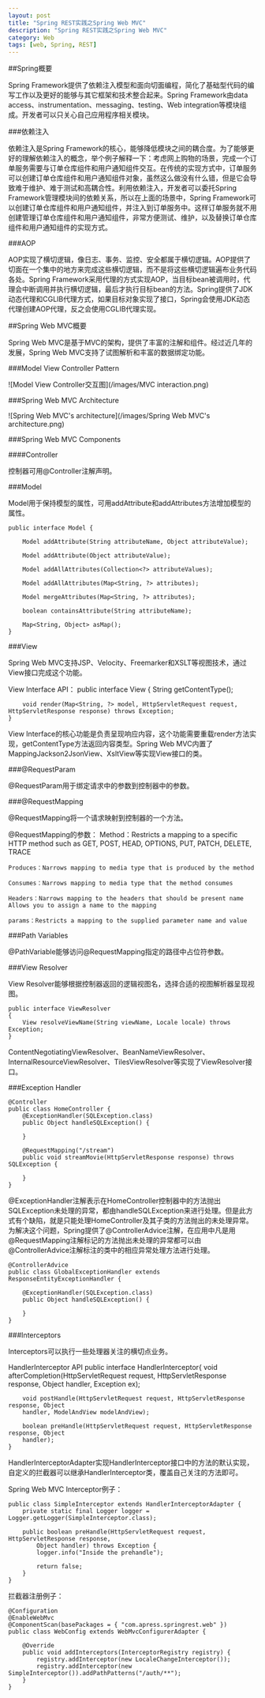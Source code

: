 ```yaml
---
layout: post
title: "Spring REST实践之Spring Web MVC"
description: "Spring REST实践之Spring Web MVC"
category: Web
tags: [web, Spring, REST]
---
```


##Spring概要

Spring Framework提供了依赖注入模型和面向切面编程，简化了基础型代码的编写工作以及更好的能够与其它框架和技术整合起来。Spring Framework由data access、instrumentation、messaging、testing、Web
integration等模块组成。开发者可以只关心自己应用程序相关模块。

###依赖注入

依赖注入是Spring Framework的核心，能够降低模块之间的耦合度。为了能够更好的理解依赖注入的概念，举个例子解释一下：考虑网上购物的场景，完成一个订单服务需要与订单仓库组件和用户通知组件交互。在传统的实现方式中，订单服务可以创建订单仓库组件和用户通知组件对象，虽然这么做没有什么错，但是它会导致难于维护、难于测试和高耦合性。利用依赖注入，开发者可以委托Spring Framework管理模块间的依赖关系，所以在上面的场景中，Spring Framework可以创建订单仓库组件和用户通知组件，并注入到订单服务中。这样订单服务就不用创建管理订单仓库组件和用户通知组件，非常方便测试、维护，以及替换订单仓库组件和用户通知组件的实现方式。

###AOP

AOP实现了横切逻辑，像日志、事务、监控、安全都属于横切逻辑。AOP提供了切面在一个集中的地方来完成这些横切逻辑，而不是将这些横切逻辑遍布业务代码各处。Spring Framework采用代理的方式实现AOP，当目标bean被调用时，代理会中断调用并执行横切逻辑，最后才执行目标bean的方法。Spring提供了JDK动态代理和CGLIB代理方式，如果目标对象实现了接口，Spring会使用JDK动态代理创建AOP代理，反之会使用CGLIB代理实现。

##Spring Web MVC概要

Spring Web MVC是基于MVC的架构，提供了丰富的注解和组件。经过近几年的发展，Spring Web MVC支持了试图解析和丰富的数据绑定功能。

###Model View Controller Pattern

![Model View Controller交互图](/images/MVC interaction.png)

###Spring Web MVC Architecture

![Spring Web MVC's architecture](/images/Spring Web MVC's architecture.png)

###Spring Web MVC Components

####Controller

控制器可用@Controller注解声明。

###Model

Model用于保持模型的属性，可用addAttribute和addAttributes方法增加模型的属性。

	public interface Model {
		 
		Model addAttribute(String attributeName, Object attributeValue);
		 
		Model addAttribute(Object attributeValue);
		 
		Model addAllAttributes(Collection<?> attributeValues);
		 
		Model addAllAttributes(Map<String, ?> attributes);

		Model mergeAttributes(Map<String, ?> attributes);
		 
		boolean containsAttribute(String attributeName);
		 
		Map<String, Object> asMap();
	}

###View

Spring Web MVC支持JSP、Velocity、Freemarker和XSLT等视图技术，通过View接口完成这个功能。

View Interface API：
	public interface View
	{
		String getContentType();
		 
		void render(Map<String, ?> model, HttpServletRequest request, HttpServletResponse response) throws Exception;
	}

View Interface的核心功能是负责呈现响应内容，这个功能需要重载render方法实现，getContentType方法返回内容类型。Spring Web MVC内置了MappingJackson2JsonView、XsltView等实现View接口的类。

###@RequestParam

@RequestParam用于绑定请求中的参数到控制器中的参数。

###@RequestMapping

@RequestMapping将一个请求映射到控制器的一个方法。

@RequestMapping的参数：
	Method：Restricts a mapping to a specific HTTP method such as GET, POST, HEAD, OPTIONS, PUT, PATCH, DELETE, TRACE

	Produces：Narrows mapping to media type that is produced by the method
	
	Consumes：Narrows mapping to media type that the method consumes
	
	Headers：Narrows mapping to the headers that should be present name Allows you to assign a name to the mapping
	
	params：Restricts a mapping to the supplied parameter name and value

###Path Variables

@PathVariable能够访问@RequestMapping指定的路径中占位符参数。

###View Resolver

View Resolver能够根据控制器返回的逻辑视图名，选择合适的视图解析器呈现视图。

	public interface ViewResolver
	{
		View resolveViewName(String viewName, Locale locale) throws Exception;
	}

ContentNegotiatingViewResolver、BeanNameViewResolver、InternalResourceViewResolver、TilesViewResolver等实现了ViewResolver接口。

###Exception Handler

	@Controller
	public class HomeController {
		@ExceptionHandler(SQLException.class)
		public Object handleSQLException() {
		
		}
		 
		@RequestMapping("/stream")
		public void streamMovie(HttpServletResponse response) throws SQLException {
		 
		}
	}

@ExceptionHandler注解表示在HomeController控制器中的方法抛出SQLException未处理的异常，都由handleSQLException来进行处理。但是此方式有个缺陷，就是只能处理HomeController及其子类的方法抛出的未处理异常。为解决这个问题，Spring提供了@ControllerAdvice注解，在应用中凡是用@RequestMapping注解标记的方法抛出未处理的异常都可以由@ControllerAdvice注解标注的类中的相应异常处理方法进行处理。

	@ControllerAdvice
	public class GlobalExceptionHandler extends ResponseEntityExceptionHandler {
	 
		@ExceptionHandler(SQLException.class)
		public Object handleSQLException() {

		}
	}

###Interceptors

Interceptors可以执行一些处理器关注的横切点业务。

HandlerInterceptor API
	public interface HandlerInterceptor{
		void afterCompletion(HttpServletRequest request, HttpServletResponse response, Object handler, Exception ex);

		void postHandle(HttpServletRequest request, HttpServletResponse response, Object
		handler, ModelAndView modelAndView);
		
		boolean preHandle(HttpServletRequest request, HttpServletResponse response, Object
		handler);
	}

HandlerInterceptorAdapter实现HandlerInterceptor接口中的方法的默认实现，自定义的拦截器可以继承HandlerInterceptor类，覆盖自己关注的方法即可。

Spring Web MVC Interceptor例子：

	public class SimpleInterceptor extends HandlerInterceptorAdapter {
		private static final Logger logger = Logger.getLogger(SimpleInterceptor.class);
		 
		public boolean preHandle(HttpServletRequest request, HttpServletResponse response,
			Object handler) throws Exception {
			logger.info("Inside the prehandle");
			 
			return false;
		}
	}

拦截器注册例子：

	@Configuration
	@EnableWebMvc
	@ComponentScan(basePackages = { "com.apress.springrest.web" })
	public class WebConfig extends WebMvcConfigurerAdapter {
	 
		@Override
		public void addInterceptors(InterceptorRegistry registry) {
			registry.addInterceptor(new LocaleChangeInterceptor());
			registry.addInterceptor(new SimpleInterceptor()).addPathPatterns("/auth/**");
		}
	}
